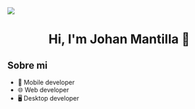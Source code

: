 <img src="https://i.imgur.com/Hx1nIVt.png">

<div align="center">
<!-- <h1 align="center">Hi, I'm <a href="https://linktr.ee/Johan.Mantilla">Johan Mantilla</a> 👋</h1> -->
<h1 align="center">Hi, I'm Johan Mantilla 👋</h1>
</div>

## Sobre mi

- 📲 Mobile developer
- 🌐 Web developer
- 🖥️ Desktop developer
<br>
